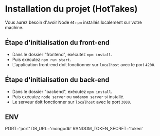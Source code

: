 # Installation du projet (HotTakes)

Vous aurez besoin d'avoir Node et `npm` installés localement sur votre machine.

## Étape d'initialisation du front-end ##

- Dans le dossier "frontend", exécutez `npm install`.
- Puis exécutez `npm run start`.
- L'application front-end doit fonctionner sur `localhost` avec le port `4200`. 

## Étape d'initialisation du back-end ##

- Dans le dossier "backend", exécutez `npm install`.
- Puis exécutez `node server` ou `nodemon server` si installé.
- Le serveur doit fonctionner sur `localhost` avec le port `3000`. 

## ENV ##

PORT='port'
DB_URL='mongodb'
RANDOM_TOKEN_SECRET='token'